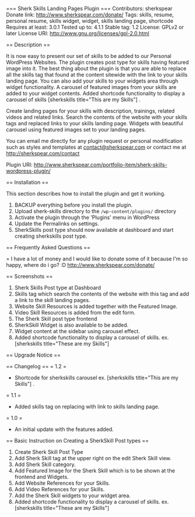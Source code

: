 === Sherk Skills Landing Pages Plugin ===
Contributors: sherkspear
Donate link: http://www.sherkspear.com/donate/
Tags: skills, resume, personal resume, skills widget, widget, skills landing page, shortcode
Requires at least: 3.0.1
Tested up to: 4.1.1
Stable tag: 1.2
License: GPLv2 or later
License URI: http://www.gnu.org/licenses/gpl-2.0.html



== Description ==

It is now easy to present our set of skills to be added to our Personal WordPress Websites. The plugin creates post type for skills having featured image into it.
The best thing about the plugin is that you are able to replace all the skills tag that found at the content sitewide with the link to your skills landing page. 
You can also add your skills to your widgets area through widget functionality. A carousel of featured images from your skills are added to your widget contents.
Added shortcode functionality to display a carousel of skills [sherkskills title="This are my Skills"] . 

Create landing pages for your skills with description, trainings, related videos and related links. Search the contents of the website with your skills tags and replaced links to your skills landing page. Widgets with beautiful carousel using featured images set to your landing pages.


You can email me directly for any plugin request or personal modification such as styles and templates at contact@sherkspear.com or contact me at http://sherkspear.com/contact


Plugin URI: http://www.sherkspear.com/portfolio-item/sherk-skills-wordpress-plugin/


== Installation ==

This section describes how to install the plugin and get it working.

1. BACKUP everything before you install the plugin.
2. Upload sherk-skills directory to the `/wp-content/plugins/` directory
3. Activate the plugin through the 'Plugins' menu in WordPress
4. Update the Permalinks on settings.
5. SherkSkills post type should now available at dashboard and start creating sherkskills post type.

== Frequently Asked Questions ==

= I have a lot of money and I would like to donate some of it because I'm so happy, where do i go? :D
http://www.sherkspear.com/donate/ 




== Screenshots ==

1. Sherk Skills Post type at Dashboard
2. Skills tag which search the contents of the website with this tag and add a link to the skill landing pages.
3. Website Skill Resources is added together with the Featured Image.
4. Video Skill Resources is added from the edit form.
5. The Sherk Skill post type frontend
6. SherkSkill Widget is also available to be added.
7. Widget content at the sidebar using carousel effect.
8. Added shortcode functionality to display a carousel of skills. ex. [sherkskills title="These are my Skills"]

== Upgrade Notice ==


== Changelog ==
= 1.2 =
* Shortcode for sherkskills carousel ex. [sherkskills title="This are my Skills"] .

= 1.1 =
* Added skills tag on replacing with link to skills landing page.

= 1.0 =
* An initial update with the features added.




== Basic Instruction on Creating a SherkSkill Post types ==

1. Create Sherk Skill Post Type
2. Add Sherk Skill tag at the upper right on the edit Sherk Skill view.
3. Add Sherk Skill category.
4. Add Featured Image for the Sherk Skill which is to be shown at the frontend and Widgets.
5. Add Website References for your Skills.
6. Add Video References for your Skills.
7. Add the Sherk Skill widgets to your widget area.
8. Added shortcode functionality to display a carousel of skills. ex. [sherkskills title="These are my Skills"]


